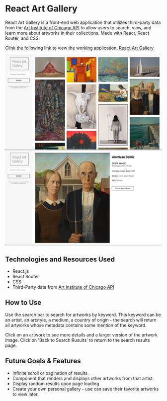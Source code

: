# React Art Gallery

React Art Gallery is a front-end web application that utilizes third-party data from the [Art Institute of Chicago API](https://api.artic.edu/docs/#quick-start) to allow users to search, view, and learn more about artworks in their collections.  Made with React, React Router, and CSS.

Clink the following link to view the working application.
[React Art Gallery](https://proj-2-react-art-gallery.herokuapp.com/)

![img](screens/screenshot1.png)
![img](screens/screenshot2.png)

## Technologies and Resources Used
- React.js
- React Router
- CSS
- Third-Party data from [Art Institute of Chicago API](https://api.artic.edu/docs/#quick-start)

## How to Use
Use the search bar to search for artworks by keyword. This keyword can be an artist, an artstyle, a medium, a country of origin - the search will return all artworks whose metadata contains some mention of the keyword.

Click on an artwork to see more details and a larger version of the artwork image. Click on 'Back to Search Rusults' to return to the search results page.

## Future Goals & Features
- Infinite scroll or pagination of results.
- Component that renders and displays other artworks from that artist.
- Display random results upon page loading
- Create your own personal gallery - use can save their favorite artworks to view later. 